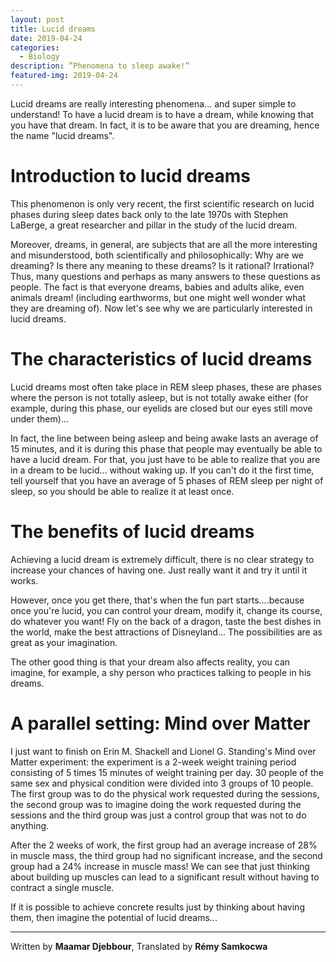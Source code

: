 ```yaml
---
layout: post
title: Lucid dreams
date: 2019-04-24
categories:
  - Biology
description: ”Phenomena to sleep awake!”
featured-img: 2019-04-24
---
```


Lucid dreams are really interesting phenomena... and super simple to understand! To have a lucid dream is to have a dream, while knowing that you have that dream. In fact, it is to be aware that you are dreaming, hence the name "lucid dreams".

# Introduction to lucid dreams

This phenomenon is only very recent, the first scientific research on lucid phases during sleep dates back only to the late 1970s with Stephen LaBerge, a great researcher and pillar in the study of the lucid dream. 

Moreover, dreams, in general, are subjects that are all the more interesting and misunderstood, both scientifically and philosophically: 
Why are we dreaming? Is there any meaning to these dreams? Is it rational? Irrational? Thus, many questions and perhaps as many answers to these questions as people. The fact is that everyone dreams, babies and adults alike, even animals dream! (including earthworms, but one might well wonder what they are dreaming of). Now let's see why we are particularly interested in lucid dreams.

# The characteristics of lucid dreams

Lucid dreams most often take place in REM sleep phases, these are phases where the person is not totally asleep, but is not totally awake either (for example, during this phase, our eyelids are closed but our eyes still move under them)... 

In fact, the line between being asleep and being awake lasts an average of 15 minutes, and it is during this phase that people may eventually be able to have a lucid dream. For that, you just have to be able to realize that you are in a dream to be lucid... without waking up. If you can't do it the first time, tell yourself that you have an average of 5 phases of REM sleep per night of sleep, so you should be able to realize it at least once.

# The benefits of lucid dreams

Achieving a lucid dream is extremely difficult, there is no clear strategy to increase your chances of having one. Just really want it and try it until it works.

However, once you get there, that's when the fun part starts....because once you're lucid, you can control your dream, modify it, change its course, do whatever you want! Fly on the back of a dragon, taste the best dishes in the world, make the best attractions of Disneyland... The possibilities are as great as your imagination.

The other good thing is that your dream also affects reality, you can imagine, for example, a shy person who practices talking to people in his dreams.

# A parallel setting: Mind over Matter

I just want to finish on Erin M. Shackell and Lionel G. Standing's Mind over Matter experiment: the experiment is a 2-week weight training period consisting of 5 times 15 minutes of weight training per day. 30 people of the same sex and physical condition were divided into 3 groups of 10 people. The first group was to do the physical work requested during the sessions, the second group was to imagine doing the work requested during the sessions and the third group was just a control group that was not to do anything.

After the 2 weeks of work, the first group had an average increase of 28% in muscle mass, the third group had no significant increase, and the second group had a 24% increase in muscle mass! We can see that just thinking about building up muscles can lead to a significant result without having to contract a single muscle.

If it is possible to achieve concrete results just by thinking about having them, then imagine the potential of lucid dreams... 

---
Written by **Maamar Djebbour**, Translated by **Rémy Samkocwa**